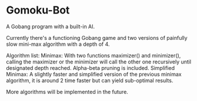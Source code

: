 # Gomoku-Bot
A Gobang program with a built-in AI. 

Currently there's a functioning Gobang game and two versions of painfully slow mini-max algorithm with a depth of 4.

Algorithm list:
  Minimax:
    With two functions maximizer() and minimizer(),
    calling the maximizer or the minimizer will call the other one recursively until designated depth reached.
    Alpha-beta pruning is included.
  Simplified Minimax:
    A slightly faster and simplified version of the previous minimax algorithm, it is around 2 time faster but can yield sub-optimal results.

More algorithms will be implemented in the future.
